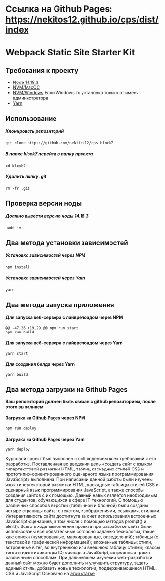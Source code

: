 

# Ссылка на Github Pages: https://nekitos12.github.io/cps/dist/index



# Webpack Static Site Starter Kit

## Требования к проекту
- [Node 14.18.3](https://nodejs.org/download/release/v14.18.3/)
- [NVM/MacOC](https://tecadmin.net/install-nvm-macos-with-homebrew/)
- [NVM/Windows](https://github.com/coreybutler/nvm-windows/releases) Если Windows то установка только от имени администратора
- [Yarn](https://yarnpkg.com/)

## Использование
##### Клонировать репозиторий
```
git clone https://github.com/nekitos12/cps block7
```
##### В папке block7 перейти в папку проекта
```
cd block7
```
##### Удалить папку .git
```
rm -fr .git
```

## Проверка версии ноды
##### Должно вывести версию ноды 14.18.3
```
node -v
```

## Два метода установки зависимостей
##### Установка зависимостей через NPM

```
npm install
```
##### Установка зависимостей через Yarn
```
yarn
```

## Два метода запуска приложения
#### Для запуска веб-сервера с лайврелоадом через NPM
```
@@ -47,26 +19,29 @@ npm run start
npm run build
```


#### Для запуска веб-сервера с лайврелоадом через Yarn
```
yarn start

```
#### Для создания билда через Yarn
```
yarn build
```

## Два метода загрузки на Github Pages
**Ваш репозиторий должен быть связан с github репозиторием, после этого выполняем**
#### Загрузка на Github Pages через NPM
```
npm run deploy
```
#### Загрузка на Github Pages через Yarn
```
yarn deploy
```
Курсовой проект был выполнен с соблюдением всех требований к его
разработке. Поставленная во введении цель «создать сайт с языком гипертекстовой разметки HTML, таблиц каскадных
стилей CSS и прототипно-ориентированного сценарного языка
программирования JavaScript» выполнена.
При написании данной работы были изучены язык гипертекстовой
разметки HTML, каскадные таблицы стилей CSS и сценарный язык
программирования JavaScript, а также способы создания сайтов с их
помощью. Данный навык является необходимым для студентов,
обучающихся в сфере IT-технологий.
С помощью различных способов верстки (табличной и блочной) были
созданы четыре страницы сайта: с текстом, изображениями, ссылками,
стилями. Интерактивность сайта достигнута за счет использования
встроенных JavaScript-сценариев, в том числе с помощью методов prompt() и
alert().
Всего в ходе выполнения проекта при разработке сайта были
использованы все обязательные согласно заданию технологии, такие как:
списки (нумерованные, маркированные, определений); таблицы (с текстовой
и графической информацией); вложенные таблицы; стили, встроенные в тег,
во внутреннюю или внешнюю таблицу стилей; классы тегов и
идентификаторы ID; сценарии JavaScript, встроенные тремя различными
способами.
При дальнейшем изучении web-разработки данный сайт можно будет
дополнить и улучшить структуру, задать единый стиль, добавить новые
технологии, поддерживающиеся HTML, CSS и JavaScript
Основано на [этой статье](https://hackernoon.com/lets-start-with-webpack-4-91a0f1dba02e)
